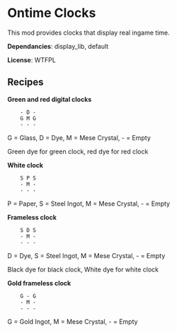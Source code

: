 # Ontime Clocks

This mod provides clocks that display real ingame time.

**Dependancies**: display_lib, default

**License**: WTFPL

## Recipes

**Green and red digital clocks**

		- D -
		G M G
		- - -

G = Glass, D = Dye, M = Mese Crystal, - = Empty

Green dye for green clock, red dye for red clock

**White clock**

		S P S
		- M -
		- - -

P = Paper, S = Steel Ingot, M = Mese Crystal, - = Empty


**Frameless clock**

		S D S
		- M -
		- - -

D = Dye, S = Steel Ingot, M = Mese Crystal, - = Empty

Black dye for black clock, White dye for white clock

**Gold frameless clock**

		G - G
		- M -
		- - -

G = Gold Ingot, M = Mese Crystal, - = Empty

